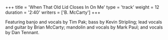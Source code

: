 +++
title = 'When That Old Lid Closes In On Me'
type = 'track'
weight = 12
duration = '2:40'
writers = ['B. McCarty']
+++

Featuring banjo and vocals by Tim Pak; bass by Kevin Stripling; lead vocals and guitar by Brian McCarty; mandolin and vocals by Mark Paul; and vocals by Dan Tennant.
